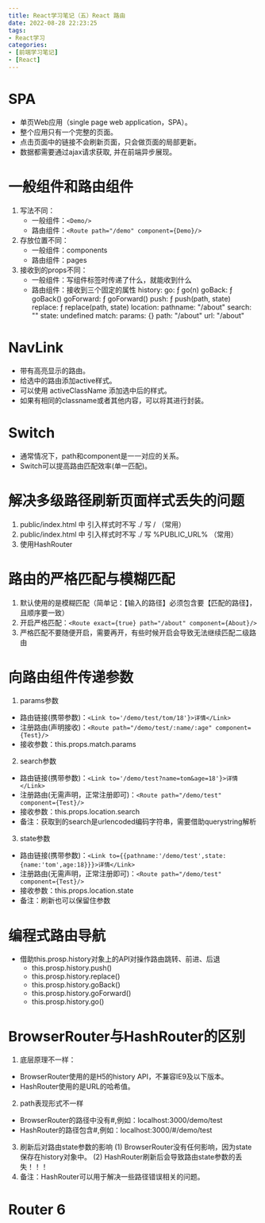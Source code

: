 ```yaml
---
title: React学习笔记（五）React 路由
date: 2022-08-28 22:23:25
tags:
- React学习
categories:
- [前端学习笔记]
- [React]
---
```


# SPA

* 单页Web应用（single page web application，SPA）。
* 整个应用只有一个完整的页面。
* 点击页面中的链接不会刷新页面，只会做页面的局部更新。
* 数据都需要通过ajax请求获取, 并在前端异步展现。

# 一般组件和路由组件

1. 写法不同：
	* 一般组件：```<Demo/>```
	* 路由组件：```<Route path="/demo" component={Demo}/>```
2. 存放位置不同：
	* 一般组件：components
	* 路由组件：pages
3. 接收到的props不同：
	* 一般组件：写组件标签时传递了什么，就能收到什么
	* 路由组件：接收到三个固定的属性
    history:
          go: ƒ go(n)
          goBack: ƒ goBack()
          goForward: ƒ goForward()
          push: ƒ push(path, state)
          replace: ƒ replace(path, state)
    location:
          pathname: "/about"
          search: ""
          state: undefined
    match:
          params: {}
          path: "/about"
          url: "/about"

# NavLink

* 带有高亮显示的路由。
* 给选中的路由添加active样式。
* 可以使用 activeClassName 添加选中后的样式。
* 如果有相同的classname或者其他内容，可以将其进行封装。

# Switch

* 通常情况下，path和component是一一对应的关系。
* Switch可以提高路由匹配效率(单一匹配)。

# 解决多级路径刷新页面样式丢失的问题

1. public/index.html 中 引入样式时不写 ./ 写 / （常用）
2. public/index.html 中 引入样式时不写 ./ 写 %PUBLIC_URL% （常用）
3. 使用HashRouter

# 路由的严格匹配与模糊匹配

1. 默认使用的是模糊匹配（简单记：【输入的路径】必须包含要【匹配的路径】，且顺序要一致）
2. 开启严格匹配：```<Route exact={true} path="/about" component={About}/>```
3. 严格匹配不要随便开启，需要再开，有些时候开启会导致无法继续匹配二级路由

# 向路由组件传递参数

1. params参数
  * 路由链接(携带参数)：```<Link to='/demo/test/tom/18'}>详情</Link>```
  * 注册路由(声明接收)：```<Route path="/demo/test/:name/:age" component={Test}/>```
  * 接收参数：this.props.match.params
2. search参数
  * 路由链接(携带参数)：```<Link to='/demo/test?name=tom&age=18'}>详情</Link>```
  * 注册路由(无需声明，正常注册即可)：```<Route path="/demo/test" component={Test}/>```
  * 接收参数：this.props.location.search
  * 备注：获取到的search是urlencoded编码字符串，需要借助querystring解析
3. state参数
  * 路由链接(携带参数)：```<Link to={{pathname:'/demo/test',state:{name:'tom',age:18}}}>详情</Link>```
  * 注册路由(无需声明，正常注册即可)：```<Route path="/demo/test" component={Test}/>```
  * 接收参数：this.props.location.state
  * 备注：刷新也可以保留住参数

# 编程式路由导航

* 借助this.prosp.history对象上的API对操作路由跳转、前进、后退
  - this.prosp.history.push()
  - this.prosp.history.replace()
  - this.prosp.history.goBack()
  - this.prosp.history.goForward()
  - this.prosp.history.go()

# BrowserRouter与HashRouter的区别

1. 底层原理不一样：
  - BrowserRouter使用的是H5的history API，不兼容IE9及以下版本。
  - HashRouter使用的是URL的哈希值。
2. path表现形式不一样
  - BrowserRouter的路径中没有#,例如：localhost:3000/demo/test
  - HashRouter的路径包含#,例如：localhost:3000/#/demo/test
3. 刷新后对路由state参数的影响
  (1) BrowserRouter没有任何影响，因为state保存在history对象中。
  (2) HashRouter刷新后会导致路由state参数的丢失！！！
4. 备注：HashRouter可以用于解决一些路径错误相关的问题。

# Router 6


